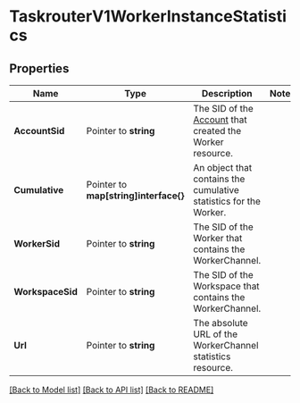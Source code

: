 # TaskrouterV1WorkerInstanceStatistics

## Properties

Name | Type | Description | Notes
------------ | ------------- | ------------- | -------------
**AccountSid** | Pointer to **string** | The SID of the [Account](https://www.twilio.com/docs/iam/api/account) that created the Worker resource. |
**Cumulative** | Pointer to **map[string]interface{}** | An object that contains the cumulative statistics for the Worker. |
**WorkerSid** | Pointer to **string** | The SID of the Worker that contains the WorkerChannel. |
**WorkspaceSid** | Pointer to **string** | The SID of the Workspace that contains the WorkerChannel. |
**Url** | Pointer to **string** | The absolute URL of the WorkerChannel statistics resource. |

[[Back to Model list]](../README.md#documentation-for-models) [[Back to API list]](../README.md#documentation-for-api-endpoints) [[Back to README]](../README.md)


